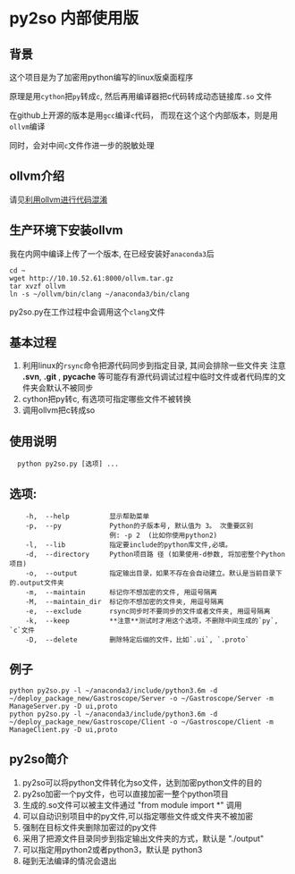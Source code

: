 # py2so 内部使用版
## 背景

这个项目是为了加密用python编写的linux版桌面程序

原理是用`cython`把`py`转成`c`, 然后再用编译器把c代码转成动态链接库`.so` 文件

在github上开源的版本是用`gcc`编译`c`代码， 而现在这个这个内部版本，则是用`ollvm`编译

同时，会对中间`c`文件作进一步的脱敏处理

## ollvm介绍
请见[利用ollvm进行代码混淆](https://mabin004.github.io/2018/08/23/ollvm%E5%AD%A6%E4%B9%A0/)


## 生产环境下安装ollvm

我在内网中编译上传了一个版本, 在已经安装好`anaconda3`后
```
cd ~
wget http://10.10.52.61:8000/ollvm.tar.gz
tar xvzf ollvm
ln -s ~/ollvm/bin/clang ~/anaconda3/bin/clang
```
py2so.py在工作过程中会调用这个`clang`文件

## 基本过程
1. 利用linux的`rsync`命令把源代码同步到指定目录, 其间会排除一些文件夹
  注意 **.svn**,  **.git** , **__pycache__** 等可能存有源代码调试过程中临时文件或者代码库的文件夹会默认不被同步
2. cython把py转c, 有选项可指定哪些文件不被转换
3. 调用ollvm把c转成so


## 使用说明
```
  python py2so.py [选项] ...
```

## 选项:
```
    -h,  --help          显示帮助菜单
    -p,  --py            Python的子版本号, 默认值为 3。 次重要区别
                         例: -p 2  (比如你使用python2)
    -l,  --lib           指定要include的python库文件,必填。
    -d,  --directory     Python项目路 径 (如果使用-d参数, 将加密整个Python项目)
    -o,  --output        指定输出目录，如果不存在会自动建立。默认是当前目录下的.output文件夹
    -m,  --maintain      标记你不想加密的文件, 用逗号隔离
    -M,  --maintain_dir  标记你不想加密的文件夹, 用逗号隔离
    -e,  --exclude       rsync同步时不要同步的文件或者文件夹, 用逗号隔离
    -k,  --keep          **注意**测试时才用这个选项，不删除中间生成的`py`, `c`文件
    -D,  --delete        删除特定后缀的文件，比如`.ui`, `.proto`
```

## 例子
```
python py2so.py -l ~/anaconda3/include/python3.6m -d ~/deploy_package_new/Gastroscope/Server -o ~/Gastroscope/Server -m ManageServer.py -D ui,proto
python py2so.py -l ~/anaconda3/include/python3.6m -d ~/deploy_package_new/Gastroscope/Client -o ~/Gastroscope/Client -m ManageClient.py -D ui,proto
```

## py2so简介
1. py2so可以将python文件转化为so文件，达到加密python文件的目的
2. py2so加密一个py文件，也可以直接加密一整个python项目
3. 生成的.so文件可以被主文件通过 "from module import \*" 调用
4. 可以自动识别项目中的py文件,可以指定哪些文件或文件夹不被加密
5. 强制在目标文件夹删除加密过的py文件
6. 采用了把源文件目录同步到指定输出文件夹的方式，默认是 "./output"
7. 可以指定用python2或者python3，默认是 python3
8. 碰到无法编译的情况会退出





